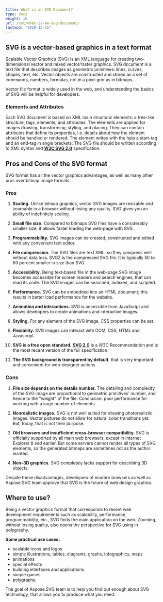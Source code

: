 ```yaml
---
title: What is an SVG Document?
type: docs
weight: 10
url: /net/what-is-an-svg-document/
lastmod: "2020-12-15"
---
```


## **SVG is a vector-based graphics in a text format**

Scalable Vector Graphics (SVG) is an XML language for creating two-dimensional vector and mixed vector/raster graphics.  SVG document is a text file that describes images as geometric primitives: lines, curves, shapes, text, etc. Vector objects are constructed and stored as a set of commands, numbers, formulas, not in a pixel grid as in bitmaps. 

Vector file format is widely used in the web, and understanding the basics of SVG will be helpful for developers. 

 

### **Elements and Attributes** 

Each SVG document is based on XML main structural elements: a tree-like structure, tags, elements, and attributes.  The elements are applied for images drawing, transforming, styling, and placing. They can contain attributes that define its properties, i.e. details about how the element should be handled or rendered. The element writes with the help a start-tag and an end-tag in angle brackets. The SVG file should be written according to XML syntax and [**W3C SVG 2.0**](https://www.w3.org/TR/2018/CR-SVG2-20181004/) specification. 

 

## **Pros and Cons of the SVG format** 

SVG format has all the vector graphics advantages, as well as many other pros over bitmap image formats. 

 

### **Pros** 

1. **Scaling.** Unlike bitmap graphics, vector SVG images are resizable and zoomable in a browser without losing any quality. SVG gives you an ability of indefinitely scaling. 

2. **Small file size.** Compared to bitmaps SVG files have a considerably smaller size; it allows faster loading the web-page with SVG. 

3. **Programmability.** SVG images can be created, constructed and edited with any convenient text editor. 

4. **File compression.** The SVG files are text XML, so they compress well without data loss. SVGZ is the compressed SVG file. It is typically 50 to 80 percent smaller in size than SVG. 

5. **Accessibility.** Being text-based file in the web-page SVG image becomes accessible for screen readers and search engines, that can read its code. The SVG images can be searched, indexed, and scripted. 

6. **Performance.** SVG can be embedded into an HTML document; this results in better load performance for the website. 

7. **Animation and interactions.** SVG is accessible from JavaScript and allows developers to create animations and interactive images. 

8. **Styling.** For any element of the SVG image, CSS properties can be set. 

9. **Flexibility.** SVG images can interact with DOM, CSS, HTML and Javascript. 

10. **SVG is a free open standard.** [**SVG 2.0**](https://www.w3.org/TR/2018/CR-SVG2-20181004/)  is a W3C Recommendation and is the most recent version of the full specification. 

11. **The SVG background is transparent by default**, that is very important and convenient for web-designer actions. 

 

### **Cons** 

1. **File size depends on the details number.** The detailing and complexity of the SVG image are proportional to geometric primitives' number, and hence to the "weight" of the file. Conclusion: poor performance for working with a large number of elements. 

2. **Nonrealistic** **images.** SVG is not well suited for drawing photorealistic images. Vector pictures do not allow for natural color transitions yet. But, today, that is not their purpose. 

3. **Old browsers and insufficient cross-browser compatibility.** SVG is officially supported by all main web browsers, except in Internet Explorer 8 and earlier. But some servers cannot render all types of SVG elements, so the generated bitmaps are sometimes not as the author wanted. 

4. **Non-3D graphics.** SVG completely lacks support for describing 3D objects. 

 

Despite these disadvantages, developers of modern browsers as well as Aspose.SVG team approve that SVG is the future of web design graphics. 

 

## **Where to use?**

Being a vector graphics format that corresponds to resent web development requirements such as scalability, performance, programmability, etc., SVG finds the main application on the web. Zooming, without losing quality, also opens the perspective for SVG using in polygraphy. 

**Some practical use cases:** 

- scalable icons and logos 
- simple illustrations, tables, diagrams, graphs, infographics, maps 
- animations 
- special effects 
- building interfaces and applications 
- simple games 
- polygraphy. 

The goal of Aspose.SVG team is to help you find out enough about SVG technology, that allows you to produce what you need.
